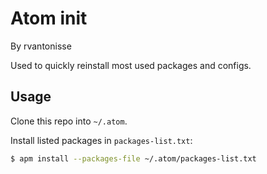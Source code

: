 # Atom init

By rvantonisse

Used to quickly reinstall most used packages and configs.

## Usage

Clone this repo into `~/.atom`.

Install listed packages in `packages-list.txt`:
```bash
$ apm install --packages-file ~/.atom/packages-list.txt
```
